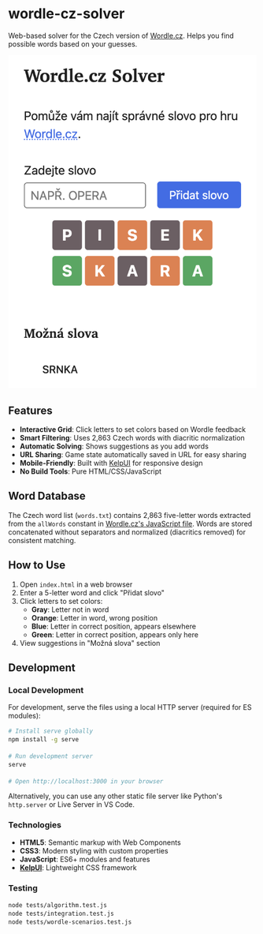 # wordle-cz-solver

Web-based solver for the Czech version of [Wordle.cz](https://www.wordle.cz). Helps you find possible words based on your guesses.

![Wordle.cz Solver Screenshot](screenshot.png)

## Features

- **Interactive Grid**: Click letters to set colors based on Wordle feedback
- **Smart Filtering**: Uses 2,863 Czech words with diacritic normalization
- **Automatic Solving**: Shows suggestions as you add words
- **URL Sharing**: Game state automatically saved in URL for easy sharing
- **Mobile-Friendly**: Built with [KelpUI](https://kelpui.com) for responsive design
- **No Build Tools**: Pure HTML/CSS/JavaScript

## Word Database

The Czech word list (`words.txt`) contains 2,863 five-letter words extracted from the `allWords` constant in [Wordle.cz's JavaScript file](https://www.wordle.cz/wordle.js). Words are stored concatenated without separators and normalized (diacritics removed) for consistent matching.

## How to Use

1. Open `index.html` in a web browser
2. Enter a 5-letter word and click "Přidat slovo"
3. Click letters to set colors:
   - **Gray**: Letter not in word
   - **Orange**: Letter in word, wrong position
   - **Blue**: Letter in correct position, appears elsewhere
   - **Green**: Letter in correct position, appears only here
4. View suggestions in "Možná slova" section

## Development

### Local Development

For development, serve the files using a local HTTP server (required for ES modules):

```bash
# Install serve globally
npm install -g serve

# Run development server
serve

# Open http://localhost:3000 in your browser
```

Alternatively, you can use any other static file server like Python's `http.server` or Live Server in VS Code.

### Technologies

- **HTML5**: Semantic markup with Web Components
- **CSS3**: Modern styling with custom properties
- **JavaScript**: ES6+ modules and features
- **[KelpUI](https://kelpui.com)**: Lightweight CSS framework

### Testing

```bash
node tests/algorithm.test.js
node tests/integration.test.js
node tests/wordle-scenarios.test.js
```
